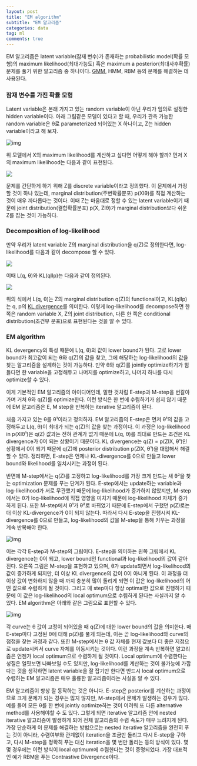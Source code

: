 ```yaml
---
layout: post
title: "EM algorithm"
subtitle: "EM 알고리즘"
categories: data
tag: ml
comments: true
---
```


EM 알고리즘은 latent variable(잠재 변수)가 존재하는 probabilistic model(확률 모형)의 maximum likelihood(최대가능도) 혹은 maximum a posterior(최대사후확률) 문제를 풀기 위한 알고리즘 중 하나이다. [GMM](<https://plannoa.github.io/data/2019/11/06/gaussian-mixture-model/>), HMM, RBM 등의 문제를 해결하는 데 사용된다.

### 잠재 변수를 가진 확률 모형

Latent variable은 본래 가지고 있는 random variable이 아닌 우리가 임의로 설정한 hidden variable이다. 아래 그림같은 모델이 있다고 할 때, 우리가 관측 가능한 random variable은 θ로 parameterized 되어있는 X 하나이고, Z는 hidden variable이라고 해 보자.

![img](https://dfdazac.github.io/assets/img/01-vae_files/graph-latent.png)

위 모델에서 X의 maximum likelihood를 계산하고 싶다면 어떻게 해야 할까? 먼저 X의 maximum likelihood는 다음과 같이 표현된다.

![](https://imgur.com/0vAwUm8.png)

문제를 간단하게 하기 위해 Z를 discrete variable이라고 정의했다. 이 문제에서 가정할 것이 하나 있는데, marginal distribution(주변확률분포) p(XIθ)를 직접 계산하는 것이 매우 까다롭다는 것이다. 이때 Z는 마음대로 정할 수 있는 latent variable이기 때문에 joint distribution(결합확률분포) p(X, ZIθ)가 marginal distribution보다 쉬운 Z를 잡는 것이 가능하다.

### Decomposition of log-likelihood

만약 우리가 latent variable Z의 marginal distribution을 q(Z)로 정의한다면, log-likelihood를 다음과 같이 decompose 할 수 있다.

![](https://imgur.com/HCmaSND.png)

이때 L(q, θ)와 KL(qIIp)는 다음과 같이 정의된다.

![](https://imgur.com/9h4kQWQ.png)

위의 식에서 L(q, θ)는 Z의 marginal distribution q(Z)의 functional이고, KL(qIIp)는 q, p의 [KL divergence](<https://plannoa.github.io/data/2019/11/08/KL-Divergence/>)를 의미한다. 이렇게 log-likelihood를 decompose하면 한 쪽은 random variable X, Z의 joint distribution, 다른 한 쪽은 conditional distribution(조건부 분포)으로 표현된다는 것을 알 수 있다.

### EM algorithm

KL devergency의 특성 때문에 L(q, θ)의 값이 lower bound가 된다. 고로 lower bound가 최고값이 되는 θ와 q(Z)의 값을 찾고, 그에 해당하는 log-likelihood의 값을 찾는 알고리즘을 설계하는 것이 가능하다. 만약 θ와 q(Z)를 jointly optimize하기가 힘들다면 한 variable을 고정해두고 나머지를 optimize하고, 나머지 하나를 다시 optimize할 수 있다. 

이게 기본적인 EM 알고리즘의 아이디어인데, 말한 것처럼 E-step과 M-step을 번갈아가며 거쳐 θ와 q(Z)를 optimize한다. 이런 방식은 한 번에 수렴하기가 쉽지 않기 때문에 EM 알고리즘은 E, M step을 반복하는 iterative 알고리즘이 된다.

처음 가지고 있는 θ를 θ¹이라고 정의하자. EM 알고리즘의 E-step은 먼저 θ¹의 값을 고정해두고 L(q, θ)이 최대가 되는 q(Z)의 값을 찾는 과정이다. 이 과정은 log-likelihood in p(XIθ¹)은 q(Z) 값과는 전혀 관계가 없기 때문에 L(q, θ)를 최대로 만드는 조건은 KL divergence가 0이 되는 상황이기 때문이다. KL divergence는 q(Z) = p(ZIX, θ¹)인 상황에서 0이 되기 때문에 q(Z)에 posterior distribution p(ZIX, θ¹)을 대입해서 해결할 수 있다. 정리하면, E-step은 언제나 KL-divergence를 0으로 만들고 lower bound와 likelihood를 일치시키는 과정이 된다.

반면에 M-step에서는 q(Z)를 고정하고 log-likelihood를 가장 크게 만드는 새 θ²을 찾는 optimization 문제를 푸는 단계가 된다. E-step에서는 update하는 variable과 log-likelihood가 서로 무관했기 때문에 log-likelihood가 증가하지 않았지만, M-step에서는 θ가 log-likelihood에 직접 영향을 미치기 때문에 log-likelihood 자체가 증가하게 된다. 또한 M-step에서 θ¹가 θ²로 바뀌었기 때문에 E-step에서 구했던 p(Z)로는 더 이상 KL-divergence가 0이 되지 않는다. 따라서 다시 E-step을 진행시켜 KL-divergence를 0으로 만들고, log-likelihood의 값을 M-step을 통해 키우는 과정을 계속 반복해야 한다.

![img](http://sanghyukchun.github.io/images/post/70-2.png)

이는 각각 E-step과 M-step의 그림이다. E-step을 의미하는 왼쪽 그림에서 KL divergence는 0이 되고, lower bound인 functional과 log-likelihood의 값이 같아진다. 오른쪽 그림은 M-step을 표현하고 있으며, θ가 update되면서 log-likelihood의 값이 증가하게 되지만, 더 이상 KL divergence의 값이 0이 아니게 된다. 이 과정을 더 이상 값이 변화하지 않을 때 까지 충분히 많이 돌리게 되면 이 값은 log-likelihood의 어떤 값으로 수렴하게 될 것이다. 그리고 매 step마다 항상 optimal한 값으로 진행하기 때문에 이 값은 log-likelihood의 local optimum으로 수렴하게 된다는 사실까지 알 수 있다. EM algorithm은 아래와 같은 그림으로 표현할 수 있다.

![img](http://sanghyukchun.github.io/images/post/70-3.png)

각 curve는 θ 값이 고정이 되어있을 때 q(Z)에 대한 lower bound의 값을 의미한다. 매 E-step마다 고정된 θ에 대해 p(Z)를 풀게 되는데, 이는 곧 log-likelihood와 curve의 접점을 찾는 과정과 같다. 또한 M-step에서는 θ 값 자체를 현재 값보다 더 좋은 지점으로 update시켜서 curve 자체를 이동시키는 것이다. 이런 과정을 계속 반복하면 알고리즘은 언젠가 local optimum으로 수렴하게 될 것이다. Local optimum에 수렴한다는 성질은 얼핏보면 나빠보일 수도 있지만, log-likelihood를 계산하는 것이 불가능에 가깝다는 것을 생각하면 latent variable을 잘 잡기만 한다면 반드시 local optimum으로 수렴하는 EM 알고리즘은 매우 훌륭한 알고리즘이라는 사실을 알 수 있다.

EM 알고리즘이 항상 잘 동작하는 것은 아니다. E-step은 posterior를 계산하는 과정이므로 크게 문제가 되는 경우는 많지 않지만, M-step에서 문제가 발생하는 경우가 많다. 예를 들어 모든 θ를 한 번에 jointly optimize하는 것이 어려워 또 다른 alternative method를 사용해야할 수 도 있다. 그렇게 되면 iterative 알고리즘 안에 nested iterative 알고리즘이 발생하게 되어 전체 알고리즘의 수렴 속도가 매우 느려지게 된다. 가장 단순하게 이 문제를 해결하는 방법으로는 nested iterative 알고리즘을 완전히 푸는 것이 아니라, 수렴여부와 관계없이 iteration을 조금만 돌리고 다시 E-step을 구하고, 다시 M-step을 정확히 푸는 대신 iteration을 몇 번만 돌리는 등의 방식이 있다. 몇몇 경우에는 이런 방식이 local optimum에 수렴한다는 것이 증명되었다. 가장 대표적인 예가 RBM을 푸는 Contrastive Divergence이다.